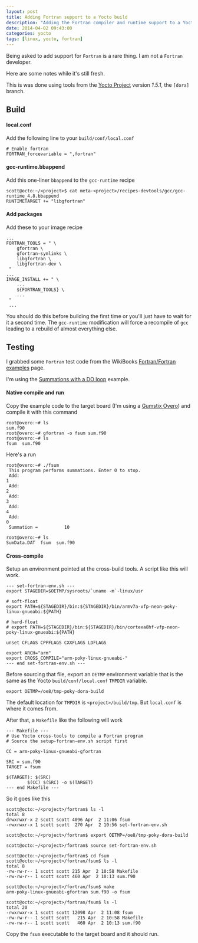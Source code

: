 ```yaml
---
layout: post
title: Adding Fortran support to a Yocto build
description: "Adding the Fortran compiler and runtime support to a Yocto build"
date: 2014-04-02 09:43:00
categories: yocto
tags: [linux, yocto, fortran]
---
```


Being asked to add support for `Fortran` is a rare thing. I am not a `Fortran` developer.

Here are some notes while it's still fresh.

This is was done using tools from the [Yocto Project][yocto] version *1.5.1*, the `[dora]` branch.

## Build

#### local.conf

Add the following line to your `build/conf/local.conf`

    # Enable fortran
    FORTRAN_forcevariable = ",fortran"

#### gcc-runtime.bbappend

Add this one-liner `bbappend` to the `gcc-runtime` recipe

    scott@octo:~/<project>$ cat meta-<project>/recipes-devtools/gcc/gcc-runtime_4.8.bbappend
    RUNTIMETARGET += "libgfortran"

#### Add packages

Add these to your image recipe

    ...
    FORTRAN_TOOLS = " \
        gfortran \
        gfortran-symlinks \
        libgfortran \
        libgfortran-dev \
     "
    ...
    IMAGE_INSTALL += " \
        ...
        ${FORTRAN_TOOLS} \
        ...
     "
     ...

You should do this before building the first time or you'll just have to wait for it a second time. The `gcc-runtime` modification will force a recompile of `gcc` leading to a rebuild of almost everything else.

## Testing

I grabbed some `Fortran` test code from the WikiBooks [Fortran/Fortran examples][fortran-wikibook-examples] page.

I'm using the [Summations with a DO loop][summations-example] example.

#### Native compile and run

Copy the example code to the target board (I'm using a [Gumstix Overo][overo]) and compile it with this command

    root@overo:~# ls
    sum.f90
    root@overo:~# gfortran -o fsum sum.f90
    root@overo:~# ls
    fsum  sum.f90

Here's a run

    root@overo:~# ./fsum
     This program performs summations. Enter 0 to stop.
     Add:
    1
     Add:
    2
     Add:
    3
     Add:
    4
     Add:
    0
     Summation =          10

    root@overo:~# ls
    SumData.DAT  fsum  sum.f90

#### Cross-compile

Setup an environment pointed at the cross-build tools. A script like this will work.

    --- set-fortran-env.sh ---
    export STAGEDIR=$OETMP/sysroots/`uname -m`-linux/usr

    # soft-float
    export PATH=${STAGEDIR}/bin:${STAGEDIR}/bin/armv7a-vfp-neon-poky-linux-gnueabi:${PATH}

    # hard-float
    # export PATH=${STAGEDIR}/bin:${STAGEDIR}/bin/cortexa8hf-vfp-neon-poky-linux-gnueabi:${PATH}

    unset CFLAGS CPPFLAGS CXXFLAGS LDFLAGS

    export ARCH="arm"
    export CROSS_COMPILE="arm-poky-linux-gnueabi-"
    --- end set-fortran-env.sh ---

Before sourcing that file, export an `OETMP` environment variable that is the same as the Yocto `build/conf/local.conf` `TMPDIR` variable.

    export OETMP=/oe8/tmp-poky-dora-build

The default location for `TMPDIR` is `<project>/build/tmp`. But `local.conf` is where it comes from.

After that, a `Makefile` like the following will work

    --- Makefile ---
    # Use Yocto cross-tools to compile a Fortran program
    # Source the setup-fortran-env.sh script first

    CC = arm-poky-linux-gnueabi-gfortran

    SRC = sum.f90
    TARGET = fsum

    $(TARGET): $(SRC)
            $(CC) $(SRC) -o $(TARGET)
    --- end Makefile ---


So it goes like this

    scott@octo:~/<project>/fortran$ ls -l
    total 8
    drwxrwxr-x 2 scott scott 4096 Apr  2 11:06 fsum
    -rwxrwxr-x 1 scott scott  270 Apr  2 10:56 set-fortran-env.sh

    scott@octo:~/<project>/fortran$ export OETMP=/oe8/tmp-poky-dora-build

    scott@octo:~/<project>/fortran$ source set-fortran-env.sh

    scott@octo:~/<project>/fortran$ cd fsum
    scott@octo:~/<project>/fortran/fsum$ ls -l
    total 8
    -rw-rw-r-- 1 scott scott 215 Apr  2 10:58 Makefile
    -rw-rw-r-- 1 scott scott 460 Apr  2 10:13 sum.f90

    scott@octo:~/<project>/fortran/fsum$ make
    arm-poky-linux-gnueabi-gfortran sum.f90 -o fsum

    scott@octo:~/<project>/fortran/fsum$ ls -l
    total 20
    -rwxrwxr-x 1 scott scott 12098 Apr  2 11:08 fsum
    -rw-rw-r-- 1 scott scott   215 Apr  2 10:58 Makefile
    -rw-rw-r-- 1 scott scott   460 Apr  2 10:13 sum.f90


Copy the `fsum` executable to the target board and it should run.

[yocto]: https://www.yoctoproject.org/
[fortran-wikibook-examples]: http://en.wikibooks.org/wiki/Fortran/Fortran_examples
[summations-example]: http://en.wikibooks.org/wiki/Fortran/Fortran_examples#Summations_with_a_DO_loop
[overo]: https://store.gumstix.com/index.php/category/33/
